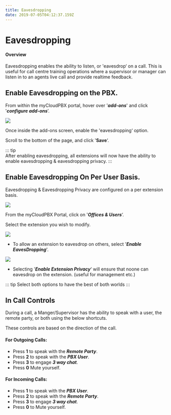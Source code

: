 ```yaml
---
title: Eavesdropping
date: 2019-07-05T04:12:37.159Z
---
```

# Eavesdropping

#### Overview

Eavesdropping enables the ability to listen, or 'eavesdrop‘ on a call.
This is useful for call centre training operations where a supervisor or manager can listen in to an agents live call and provide realtime feedback.

## Enable Eavesdropping on the PBX.

From within the myCloudPBX portal, hover over '_**add-ons**_' and click '_**configure add-ons**_’.

![](/images/addons.png)

Once inside the add-ons screen, enable the 'eavesdropping‘ option.

Scroll to the bottom of the page, and click '**Save**‘.

::: tip\
After enabling eavesdropping, all extensions will now have the ability to enable eavesdropping & eavesdropping privacy.
:::

## Enable Eavesdropping On Per User Basis.

Eavesdropping & Eavesdropping Privacy are configured on a per extension basis.

![](/images/officesandusers.png)

From the myCloudPBX Portal, click on '**_Offices & Users_**‘.

Select the extension you wish to modify.

![](/images/eavesdropping_enable.png)

* To allow an extension to eavesdrop on others, select '**_Enable EavesDropping_**'.

![](/images/eavesdropping_privacy.png)

* Selecting '_**Enable Extension Privacy**_‘ will ensure that noone can eavesdrop on the extension. (useful for management etc.)

::: tip
Select both options to have the best of both worlds
:::

## In Call Controls

During a call, a Manger/Supervisor has the ability to speak with a user, the remote party, or both using the below shortcuts.

These controls are based on the direction of the call.

#### **For Outgoing Calls:**
* Press **1** to speak with the _**Remote Party**_.
* Press **2** to speak with the _**PBX User**_.
* Press **3** to engage _**3 way chat**_.
* Press **0** Mute yourself.

#### **For Incoming Calls:**
* Press **1** to speak with the _**PBX User**_.
* Press **2** to speak with the _**Remote Party**_.
* Press **3** to engage _**3 way chat**_.
* Press **0** to Mute yourself.
